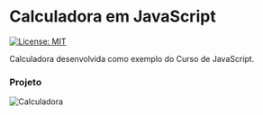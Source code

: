 # Calculadora em JavaScript

[![License: MIT](https://img.shields.io/badge/License-MIT-yellow.svg)](https://opensource.org/licenses/MIT)

Calculadora desenvolvida como exemplo do Curso de JavaScript.

### Projeto
![Calculadora](https://firebasestorage.googleapis.com/v0/b/hcode-com-br.appspot.com/o/calculadora-hcode.jpg?alt=media&token=5406aa3f-b965-401c-9b4e-654609c78b33)
